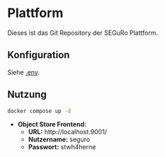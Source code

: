 # Plattform

Dieses ist das Git Repository der SEGuRo Plattform.

## Konfiguration

Siehe [.env](./.env).

## Nutzung

```bash
docker compose up -d
```

- **Object Store Frontend:**
  - **URL:** http://localhost:9001/
  - **Nutzername:** seguro
  - **Passwort:** stwh4herne